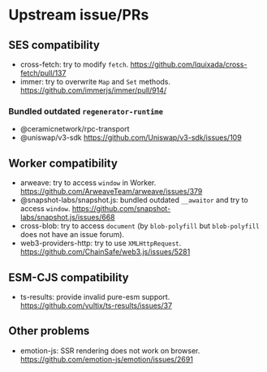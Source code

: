 # Upstream issue/PRs

## SES compatibility

- cross-fetch: try to modify `fetch`. <https://github.com/lquixada/cross-fetch/pull/137>
- immer: try to overwrite `Map` and `Set` methods. <https://github.com/immerjs/immer/pull/914/>

### Bundled outdated `regenerator-runtime`

- @ceramicnetwork/rpc-transport
- @uniswap/v3-sdk <https://github.com/Uniswap/v3-sdk/issues/109>

## Worker compatibility

- arweave: try to access `window` in Worker. <https://github.com/ArweaveTeam/arweave/issues/379>
- @snapshot-labs/snapshot.js: bundled outdated `__awaitor` and try to access `window`. <https://github.com/snapshot-labs/snapshot.js/issues/668>
- cross-blob: try to access `document` (by `blob-polyfill` but `blob-polyfill` does not have an issue forum).
- web3-providers-http: try to use `XMLHttpRequest`. <https://github.com/ChainSafe/web3.js/issues/5281>

## ESM-CJS compatibility

- ts-results: provide invalid pure-esm support. <https://github.com/vultix/ts-results/issues/37>

## Other problems

- emotion-js: SSR rendering does not work on browser. <https://github.com/emotion-js/emotion/issues/2691>
